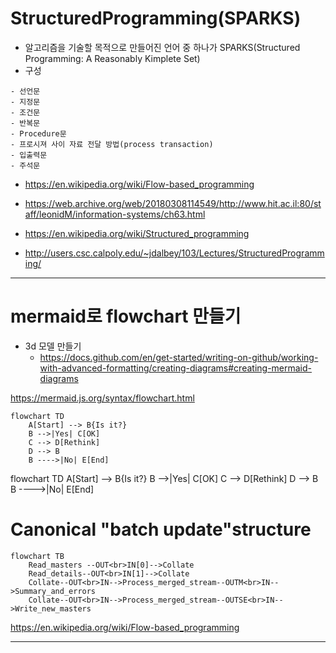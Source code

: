 # StructuredProgramming(SPARKS)

- 알고리즘을 기술할 목적으로 만들어진 언어 중 하나가 SPARKS(Structured Programming: A Reasonably Kimplete Set)
- 구성
```
- 선언문
- 지정문
- 조건문
- 반복문
- Procedure문
- 프로시져 사이 자료 전달 방법(process transaction)
- 입출력문
- 주석문
```

- https://en.wikipedia.org/wiki/Flow-based_programming

- https://web.archive.org/web/20180308114549/http://www.hit.ac.il:80/staff/leonidM/information-systems/ch63.html

- https://en.wikipedia.org/wiki/Structured_programming

- http://users.csc.calpoly.edu/~jdalbey/103/Lectures/StructuredProgramming/

<hr>

# mermaid로 flowchart 만들기

- 3d 모델 만들기
  - https://docs.github.com/en/get-started/writing-on-github/working-with-advanced-formatting/creating-diagrams#creating-mermaid-diagrams


https://mermaid.js.org/syntax/flowchart.html

```mermaid
flowchart TD
    A[Start] --> B{Is it?}
    B -->|Yes| C[OK]
    C --> D[Rethink]
    D --> B
    B ---->|No| E[End]
```


flowchart TD
    A[Start] --> B{Is it?}
    B -->|Yes| C[OK]
    C --> D[Rethink]
    D --> B
    B ---->|No| E[End]



# Canonical "batch update"structure

```mermaid
flowchart TB
    Read_masters --OUT<br>IN[0]-->Collate
    Read_details--OUT<br>IN[1]-->Collate
    Collate--OUT<br>IN-->Process_merged_stream--OUTM<br>IN-->Summary_and_errors
    Collate--OUT<br>IN-->Process_merged_stream--OUTSE<br>IN-->Write_new_masters

```


https://en.wikipedia.org/wiki/Flow-based_programming

<hr>
